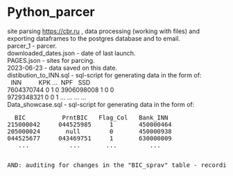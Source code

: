 # Python_parcer
site parsing https://cbr.ru , data processing (working with files) and exporting dataframes to the postgres database and to email.  
parcer_1 - parcer.  
downloaded_dates.json - date of last launch.  
PAGES.json - sites for parcing.  
2023-06-23 - data saved on this date.  
distibution_to_INN.sql - sql-script for generating data in the form of:  
$~~$INN$~~~~~~~~~~$KPK$~$...$~~$NPF$~~~$SSD  
7604370744      0        1     0
3906098008      1        0     0  
9729348321      0        0     1
...            ...      ...   ...  
Data_showcase.sql - sql-script for generating data in the form of:  
<pre>
  BIC          PrntBIC   Flag_Col   Bank_INN  
215000042     044525985     1       450000464
205000024       null        0       450000938  
044525677     043469751     1       630000009
   ...           ...       ...         ... 
<pre>  
AND: auditing for changes in the "BIC_sprav" table - recording the date-time, type of change and data (current or forgotten)
